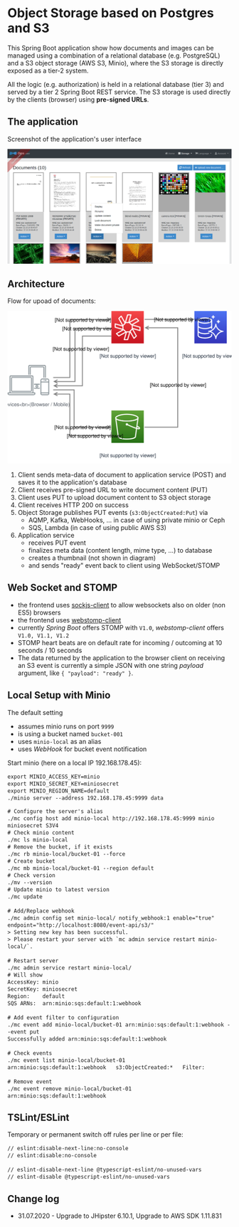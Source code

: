 # Object Storage based on Postgres and S3

This Spring Boot application show how documents and images can be managed using a combination of
a relational database (e.g. PostgreSQL) and a S3 object storage (AWS S3, Minio), where the S3 storage
is directly exposed as a tier-2 system.

All the logic (e.g. authorization) is held in a relational database (tier 3) and served by a tier 2 Spring Boot
REST service. The S3 storage is used directly by the clients (browser) using **pre-signed URLs**.

## The application

Screenshot of the application's user interface

![User-Interface](docs/images/screenshot-of-user-interface.png)

## Architecture

Flow for upoad of documents:

![Upload Flow](docs/images/Using-S3-Right-Upload.svg)

1. Client sends meta-data of document to application service (POST)
   and saves it to the application's database
2. Client receives pre-signed URL to write document content (PUT)
3. Client uses PUT to upload document content to S3 object storage
4. Client receives HTTP 200 on success
5. Object Storage publishes PUT events (`s3:ObjectCreated:Put`) via
   - AQMP, Kafka, WebHooks, ... in case of using private minio or Ceph
   - SQS, Lambda (in case of using public AWS S3)
6. Application service
   - receives PUT event
   - finalizes meta data (content length, mime type, ...) to database
   - creates a thumbnail (not shown in diagram)
   - and sends "ready" event back to client using WebSocket/STOMP

## Web Socket and STOMP

- the frontend uses [sockjs-client](https://www.npmjs.com/package/sockjs-client) to allow websockets also on older (non ES5) browsers
- the frontend uses [webstomp-client](https://www.npmjs.com/package/webstomp-client)
- currently _Spring Boot_ offers STOMP with `V1.0`, _webstomp-client_ offers `V1.0, V1.1, V1.2`
- STOMP heart beats are on default rate for incoming / outcoming at 10 seconds / 10 seconds
- The data returned by the application to the browser client on receiving an S3 event is currently a simple JSON with one
  string _payload_ argument, like `{ "payload": "ready" }`.

## Local Setup with Minio

The default setting

- assumes minio runs on port `9999`
- is using a bucket named `bucket-001`
- uses `minio-local` as an alias
- uses _WebHook_ for bucket event notification

Start minio (here on a local IP 192.168.178.45):

```
export MINIO_ACCESS_KEY=minio
export MINIO_SECRET_KEY=miniosecret
export MINIO_REGION_NAME=default
./minio server --address 192.168.178.45:9999 data
```

```
# Configure the server's alias
./mc config host add minio-local http://192.168.178.45:9999 minio miniosecret S3V4
# Check minio content
./mc ls minio-local
# Remove the bucket, if it exists
./mc rb minio-local/bucket-01 --force
# Create bucket
./mc mb minio-local/bucket-01 --region default
# Check version
./mv --version
# Update minio to latest version
./mc update

# Add/Replace webhook
./mc admin config set minio-local/ notify_webhook:1 enable="true" endpoint="http://localhost:8080/event-api/s3/"
> Setting new key has been successful.
> Please restart your server with `mc admin service restart minio-local/`.

# Restart server
./mc admin service restart minio-local/
# Will show
AccessKey: minio
SecretKey: miniosecret
Region:    default
SQS ARNs:  arn:minio:sqs:default:1:webhook

# Add event filter to configuration
./mc event add minio-local/bucket-01 arn:minio:sqs:default:1:webhook --event put
Successfully added arn:minio:sqs:default:1:webhook

# Check events
./mc event list minio-local/bucket-01
arn:minio:sqs:default:1:webhook   s3:ObjectCreated:*   Filter:

# Remove event
./mc event remove minio-local/bucket-01 arn:minio:sqs:default:1:webhook

```

## TSLint/ESLint

Temporary or permanent switch off rules per line or per file:

```
// eslint:disable-next-line:no-console
// eslint:disable:no-console

// eslint-disable-next-line @typescript-eslint/no-unused-vars
// eslint-disable @typescript-eslint/no-unused-vars
```

## Change log

- 31.07.2020 - Upgrade to JHipster 6.10.1, Upgrade to AWS SDK 1.11.831
